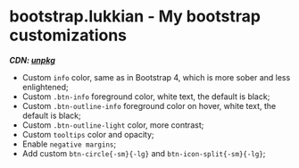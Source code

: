 # bootstrap.lukkian - My bootstrap customizations

**_CDN: [unpkg](https://unpkg.com/browse/bootstrap.lukkian@latest/)_**

* Custom `info` color, same as in Bootstrap 4, which is more sober and less enlightened;
* Custom `.btn-info` foreground color, white text, the default is black;
* Custom `.btn-outline-info` foreground color on hover, white text, the default is black;
* Custom `.btn-outline-light` color, more contrast;
* Custom `tooltips` color and opacity;
* Enable `negative margins`;
* Add custom `btn-circle{-sm}{-lg}` and `btn-icon-split{-sm}{-lg}`;
